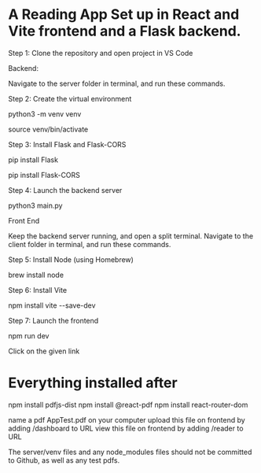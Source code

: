 # A Reading App Set up in React and Vite frontend and a Flask backend.

Step 1: Clone the repository and open project in VS Code

Backend:

Navigate to the server folder in terminal, and run these commands.

Step 2: Create the virtual environment

python3 -m venv venv

source venv/bin/activate 

Step 3: Install Flask and Flask-CORS 

pip install Flask

pip install Flask-CORS

Step 4: Launch the backend server

python3 main.py

Front End

Keep the backend server running, and open a split terminal.
Navigate to the client folder in terminal, and run these commands.

Step 5: Install Node (using Homebrew)

brew install node

Step 6: Install Vite

npm install vite --save-dev

Step 7: Launch the frontend

npm run dev

Click on the given link

# Everything installed after
npm install pdfjs-dist
npm install @react-pdf
npm install react-router-dom

name a pdf AppTest.pdf on your computer
upload this file on frontend by adding /dashboard to URL
view this file on frontend by adding /reader to URL

The server/venv files and any node_modules files should not be committed to Github, as well as any test pdfs.